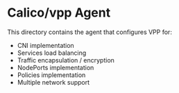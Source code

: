 # Calico/vpp Agent

This directory contains the agent that configures VPP for:
- CNI implementation
- Services load balancing
- Traffic encapsulation / encryption
- NodePorts implementation
- Policies implementation
- Multiple network support
